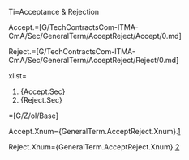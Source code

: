 Ti=Acceptance & Rejection

Accept.=[G/TechContractsCom-ITMA-CmA/Sec/GeneralTerm/AcceptReject/Accept/0.md]

Reject.=[G/TechContractsCom-ITMA-CmA/Sec/GeneralTerm/AcceptReject/Reject/0.md]

xlist=<ol class="secs-and"><li>{Accept.Sec}<li>{Reject.Sec}</ol>

=[G/Z/ol/Base]

Accept.Xnum={GeneralTerm.AcceptReject.Xnum}.<a href="#GeneralTerm.AcceptReject.Accept.Sec" class="xref">1</a>

Reject.Xnum={GeneralTerm.AcceptReject.Xnum}.<a href="#GeneralTerm.AcceptReject.Reject.Sec" class="xref">2</a>

